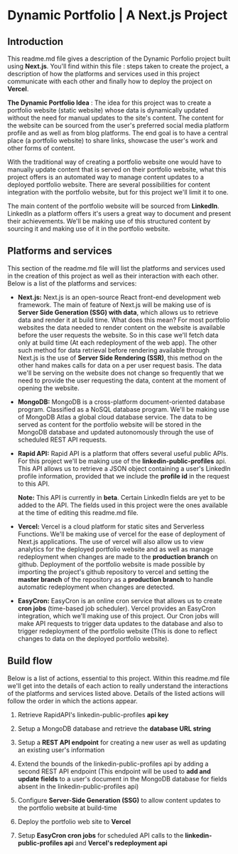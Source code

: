 # Dynamic Portfolio | A Next.js Project

## Introduction

This readme.md file gives a description of the Dynamic Porfolio project built using **Next.js**. You'll find within this file : steps taken to create the project, a description of how the platforms and services used in this project communicate with each other and finally how to deploy the project on **Vercel**.

**The Dynamic Portfolio Idea** : The idea for this project was to create a portfolio website (static website) whose data is dynamically updated without the need for manual updates to the site's content. The content for the website can be sourced from the user's preferred social media platform profile and as well as from blog platforms. The end goal is to have a central place (a portfolio website) to share links, showcase the user's work and other forms of content. 

With the traditional way of creating a portfolio website one would have to manually update content that is served on their portfolio website, what this project offers is an automated way to manage content updates to a deployed portfolio website. There are several possibilities for content integration with the portfolio website, but for this project we'll limit it to one.

The main content of the portfolio website will be sourced from **LinkedIn**. LinkedIn as a platform offers it's users a great way to document and present their achievements. We'll be making use of this structured content by sourcing it and making use of it in the portfolio website.   

## Platforms and services

This section of the readme.md file will list the platforms and services used in the creation of this project as well as their interaction with each other. Below is a list of the platforms and services: 

- **Next.js:** Next.js is an open-source React front-end development web framework. The main of feature of Next.js will be making use of is **Server Side Generation (SSG) with data**, which allows us to retrieve data and render it at build time. What does this mean? For most portfolio websites the data needed to render content on the website is available before the user requests the website. So in this case we'll fetch data only at build time (At each redeployment of the web app). The other such method for data retrieval before rendering available through Next.js is the use of **Server Side Rendering (SSR)**, this method on the other hand makes calls for data on a per user request basis. The data we'll be serving on the website does not change so frequently that we need to provide the user requesting the data, content at the moment of opening the website.

- **MongoDB:** MongoDB is a cross-platform document-oriented database program. Classified as a NoSQL database program. We'll be making use of MongoDB Atlas a global cloud database service. The data to be served as content for the portfolio website will be stored in the MongoDB database and updated autonomously through the use of scheduled REST API requests.

- **Rapid API:** Rapid API is a platform that offers several useful public APIs. For this project we'll be making use of the **linkedin-public-profiles** api. This API allows us to retrieve a JSON object containing a user's LinkedIn profile information, provided that we include the **profile id** in the request to this API. 

    **Note:** This API is currently in **beta**. Certain LinkedIn fields are yet to be added to the API. The fields used in this project were the ones available at the time of editing this readme.md file.

- **Vercel:** Vercel is a cloud platform for static sites and Serverless Functions. We'll be making use of vercel for the ease of deployment of Next.js applications. The use of vercel will also allow us to view analytics for the deployed portfolio website and as well as manage redeployment when changes are made to the **production branch** on github. Deployment of the portfolio website is made possible by importing the project's github repository to vercel and setting the **master branch** of the repository as a **production branch** to handle automatic redeployment when changes are detected.

- **EasyCron:** EasyCron is an online cron service that allows us to create **cron jobs** (time-based job scheduler). Vercel provides an EasyCron integration, which we'll making use of this project. Our Cron jobs will make API requests to trigger data updates to the database and also to trigger redeployment of the portfolio website (This is done to reflect changes to data on the deployed portfolio website). 

## Build flow

Below is a list of actions, essential to this project. Within this readme.md file we'll get into the details of each action to really understand the interactions of the platforms and services listed above. Details of the listed actions will follow the order in which the actions appear. 

1. Retrieve RapidAPI's linkedin-public-profiles **api key** 

2. Setup a MongoDB database and retrieve the **database URL string**

3. Setup a **REST API endpoint** for creating a new user as well as updating an existing user's information

4. Extend the bounds of the linkedin-public-profiles api by adding a second REST API endpoint (This endpoint will be used to **add and update fields** to a user's document in the MongoDB database for fields absent in the linkedin-public-profiles api)

5. Configure **Server-Side Generation (SSG)** to allow content updates to the portfolio website at build-time

6. Deploy the portfolio web site to **Vercel**

7. Setup **EasyCron cron jobs** for scheduled API calls to the **linkedin-public-profiles api** and **Vercel's redeployment api**
